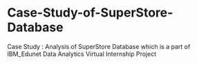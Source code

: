 # Case-Study-of-SuperStore-Database
Case Study : Analysis of SuperStore Database which is a part of IBM_Edunet Data Analytics Virtual Internship Project
